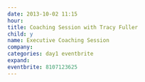 ```yaml
---
date: 2013-10-02 11:15
hour: 
title: Coaching Session with Tracy Fuller
child: y
name: Executive Coaching Session
company: 
categories: day1 eventbrite
expand: 
eventbrite: 8107123625
---
```

